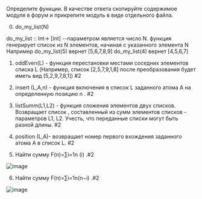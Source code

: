 Определите функции. В качестве ответа скопируйте содержимое модуля в форум и прикрепите модуль в виде отдельного файла.

0. do_my_list(N)

do_my_list :: Int-> [Int]
--параметром является число N. функция генерирует список из N элементов, начиная с указанного элемента N
Например
do_my_list(5) вернет [5,6,7,8,9]
do_my_list(4) вернет [4,5,6,7]

1. oddEven(L) - функция перестановки местами соседних элементов списка L (Например, список [2,5,7,9,1,8] после преобразования будет иметь вид [5,2,9,7,8,1]) #2

2. insert (L,A,n) - функция включения в список L заданного атома А на определенную позицию n . #2

3. listSumm(L1,L2) - функция сложения элементов двух списков. Возвращает список , составленный из сумм элементов списков - параметров L1, L2. Учесть, что переданные списки могут быть разной длины. #2

4. position (L,A)- возвращает номер первого вхождения заданного атома А в список L. #2

5. Найти сумму F(n)=∑i=1n (i) .#2

![image](https://github.com/kyborq/fp-course/assets/52314985/3fce536f-113a-4939-8e09-166d671fafb0)


6. Найти сумму F(n)=∑i=1n(n−i) .#2

![image](https://github.com/kyborq/fp-course/assets/52314985/4062b69f-a5cc-4fa4-adcf-cd0b628d6f27)
